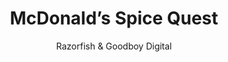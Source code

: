 ---
title: 'McDonald’s Spice Quest'
author: Razorfish & Goodboy Digital
project_image_path: '/images/gallery/mcdonald-s-spice-quest.jpeg'
external_url: 'http://www.goodboydigital.com/casestudies/razorfish/McD_PeriPeri/'
---